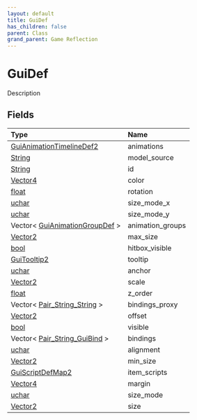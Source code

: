 ```yaml
---
layout: default
title: GuiDef
has_children: false
parent: Class
grand_parent: Game Reflection
---
```

# GuiDef
Description 

## Fields

| Type | Name |
|:----------|:--------------|
| [GuiAnimationTimelineDef2](/riftbreaker-wiki/docs/game-reflection/components/gui_animation_timeline_def2/) | animations |
| [String](/riftbreaker-wiki/docs/game-reflection/components/string/) | model_source |
| [String](/riftbreaker-wiki/docs/game-reflection/components/string/) | id |
| [Vector4](/riftbreaker-wiki/docs/game-reflection/classes/vector4/) | color |
| [float](/riftbreaker-wiki/docs/game-reflection/components/float/) | rotation |
| [uchar](/riftbreaker-wiki/docs/game-reflection/enums/uchar/) | size_mode_x |
| [uchar](/riftbreaker-wiki/docs/game-reflection/enums/uchar/) | size_mode_y |
| Vector< [GuiAnimationGroupDef](/riftbreaker-wiki/docs/game-reflection/classes/gui_animation_group_def/) > | animation_groups |
| [Vector2](/riftbreaker-wiki/docs/game-reflection/classes/vector2/) | max_size |
| [bool](/riftbreaker-wiki/docs/game-reflection/components/bool/) | hitbox_visible |
| [GuiTooltip2](/riftbreaker-wiki/docs/game-reflection/components/gui_tooltip2/) | tooltip |
| [uchar](/riftbreaker-wiki/docs/game-reflection/enums/uchar/) | anchor |
| [Vector2](/riftbreaker-wiki/docs/game-reflection/classes/vector2/) | scale |
| [float](/riftbreaker-wiki/docs/game-reflection/components/float/) | z_order |
| Vector< [Pair_String_String](/riftbreaker-wiki/docs/game-reflection/classes/pair__string__string/) > | bindings_proxy |
| [Vector2](/riftbreaker-wiki/docs/game-reflection/classes/vector2/) | offset |
| [bool](/riftbreaker-wiki/docs/game-reflection/components/bool/) | visible |
| Vector< [Pair_String_GuiBind](/riftbreaker-wiki/docs/game-reflection/classes/pair__string__gui_bind/) > | bindings |
| [uchar](/riftbreaker-wiki/docs/game-reflection/enums/uchar/) | alignment |
| [Vector2](/riftbreaker-wiki/docs/game-reflection/classes/vector2/) | min_size |
| [GuiScriptDefMap2](/riftbreaker-wiki/docs/game-reflection/components/gui_script_def_map2/) | item_scripts |
| [Vector4](/riftbreaker-wiki/docs/game-reflection/classes/vector4/) | margin |
| [uchar](/riftbreaker-wiki/docs/game-reflection/enums/uchar/) | size_mode |
| [Vector2](/riftbreaker-wiki/docs/game-reflection/classes/vector2/) | size |

